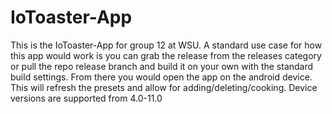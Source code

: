 # IoToaster-App
This is the IoToaster-App for group 12 at WSU. A standard use case for how this app would work is you can grab the release from the releases category or 
pull the repo release branch and build it on your own with the standard build settings.
From there you would open the app on the android device. This will refresh the presets and allow for adding/deleting/cooking. 
Device versions are supported from 4.0-11.0

